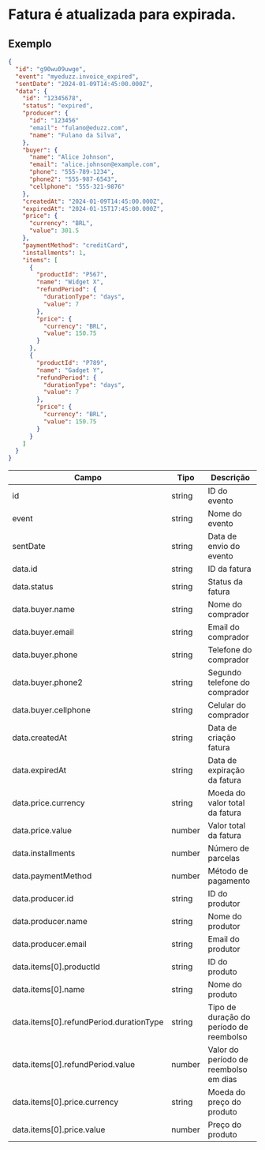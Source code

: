 # Fatura é atualizada para expirada.

## Exemplo

```json
{
  "id": "g90wu09uwge",
  "event": "myeduzz.invoice_expired",
  "sentDate": "2024-01-09T14:45:00.000Z",
  "data": {
    "id": "12345678",
    "status": "expired",
    "producer": {
      "id": "123456"
      "email": "fulano@eduzz.com",
      "name": "Fulano da Silva",
    },
    "buyer": {
      "name": "Alice Johnson",
      "email": "alice.johnson@example.com",
      "phone": "555-789-1234",
      "phone2": "555-987-6543",
      "cellphone": "555-321-9876"
    },
    "createdAt": "2024-01-09T14:45:00.000Z",
    "expiredAt": "2024-01-15T17:45:00.000Z",
    "price": {
      "currency": "BRL",
      "value": 301.5
    },
    "paymentMethod": "creditCard",
    "installments": 1,
    "items": [
      {
        "productId": "P567",
        "name": "Widget X",
        "refundPeriod": {
          "durationType": "days",
          "value": 7
        },
        "price": {
          "currency": "BRL",
          "value": 150.75
        }
      },
      {
        "productId": "P789",
        "name": "Gadget Y",
        "refundPeriod": {
          "durationType": "days",
          "value": 7
        },
        "price": {
          "currency": "BRL",
          "value": 150.75
        }
      }
    ]
  }
}
```

| Campo                                   | Tipo   | Descrição                               |
| --------------------------------------- | ------ | --------------------------------------- |
| id                                      | string | ID do evento                            |
| event                                   | string | Nome do evento                          |
| sentDate                                | string | Data de envio do evento                 |
| data.id                                 | string | ID da fatura                            |
| data.status                             | string | Status da fatura                        |
| data.buyer.name                         | string | Nome do comprador                       |
| data.buyer.email                        | string | Email do comprador                      |
| data.buyer.phone                        | string | Telefone do comprador                   |
| data.buyer.phone2                       | string | Segundo telefone do comprador           |
| data.buyer.cellphone                    | string | Celular do comprador                    |
| data.createdAt                          | string | Data de criação fatura                  |
| data.expiredAt                          | string | Data de expiração da fatura             |
| data.price.currency                     | string | Moeda do valor total da fatura          |
| data.price.value                        | number | Valor total da fatura                   |
| data.installments                       | number | Número de parcelas                      |
| data.paymentMethod                      | number | Método de pagamento                     |
| data.producer.id                        | string | ID do produtor                          |
| data.producer.name                      | string | Nome do produtor                        |
| data.producer.email                     | string | Email do produtor                       |
| data.items[0].productId                 | string | ID do produto                           |
| data.items[0].name                      | string | Nome do produto                         |
| data.items[0].refundPeriod.durationType | string | Tipo de duração do período de reembolso |
| data.items[0].refundPeriod.value        | number | Valor do período de reembolso em dias   |
| data.items[0].price.currency            | string | Moeda do preço do produto               |
| data.items[0].price.value               | number | Preço do produto                        |
